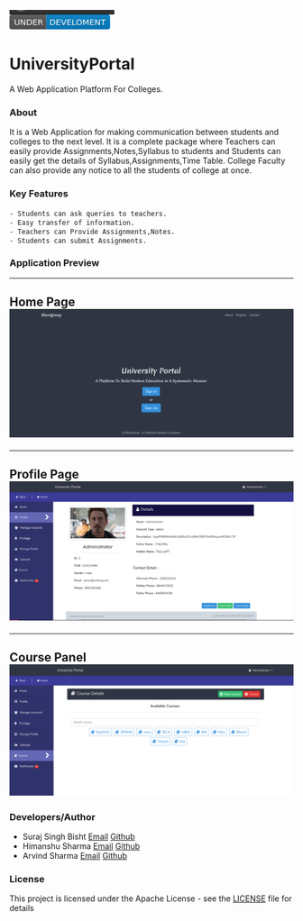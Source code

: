 ![](docs/img/underbadge.png)

# UniversityPortal
A Web Application Platform For Colleges.

### About
It is a Web Application for making communication between students and colleges to the next level. It is a complete package where Teachers can easily provide Assignments,Notes,Syllabus to students and Students can easily get the details of Syllabus,Assignments,Time Table. College Faculty can also provide any notice to all the students of college at once. 


### Key Features
	- Students can ask queries to teachers.
	- Easy transfer of information.
	- Teachers can Provide Assignments,Notes.
	- Students can submit Assignments.

### Application Preview
---
**Home Page**
![Home Page ](docs/img/homepage.png "Home Page")
---
---
**Profile Page**
![Profile Page](docs/img/profilepage.png "Profile Page")
---
---
**Course Panel**
![Course Panel ](docs/img/coursepanel.png "Course Panel")
---


### Developers/Author
- Suraj Singh Bisht [Email](surajsinghbisht054@gmail.com) [Github](https://github.com/surajsinghbisht054)
- Himanshu Sharma [Email](himanshusharma2972@gmail.com) [Github](https://github.com/himanshuthecoder)
- Arvind Sharma [Email](slowestwind@gmail.com) [Github](https://github.com/slowestwind)
### License

This project is licensed under the Apache License - see the [LICENSE](LICENSE) file for details




